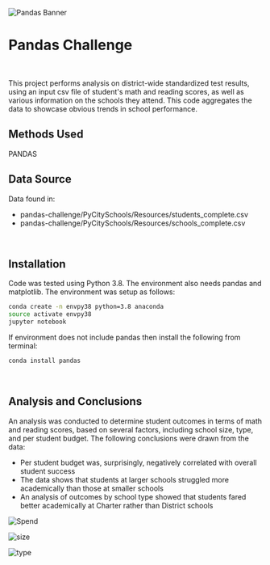 ![Pandas Banner](https://user-images.githubusercontent.com/66378414/161291276-5edd2bc0-b539-478f-be68-272fcc03c6fb.png)
# Pandas Challenge
<br>

This project performs analysis on district-wide standardized test results, using an input csv file of student's math and reading scores, as well as various information on the schools they attend. This code aggregates the data to showcase obvious trends in school performance.
<br>  

## Methods Used  
PANDAS
<br>

## Data Source

Data found in:
<ul>
<li>pandas-challenge/PyCitySchools/Resources/students_complete.csv  </li>
<li>pandas-challenge/PyCitySchools/Resources/schools_complete.csv </li>
  </ul>
<br>

## Installation
Code was tested using Python 3.8.  The environment also needs pandas and matplotlib. The environment was setup as follows:

```bash
conda create -n envpy38 python=3.8 anaconda
source activate envpy38
jupyter notebook
```
If environment does not include pandas then install the following from terminal:
```bash
conda install pandas
```  
<br>

## Analysis and Conclusions
An analysis was conducted to determine student outcomes in terms of math and reading scores, based on several factors, including school size, type, and per student budget. The following conclusions were drawn from the data:
<ul>
  <li>Per student budget was, surprisingly, negatively correlated with overall student success </li>
  <li>The data shows that students at larger schools struggled more academically than those at smaller schools </li>
  <li>An analysis of outcomes by school type showed that students fared better academically at Charter rather than District schools</li>
</ul>

![Spend](https://user-images.githubusercontent.com/66378414/161293168-18ab5d14-6126-4cd3-ab16-f97e062e6529.PNG)

![size](https://user-images.githubusercontent.com/66378414/161293164-05ce6785-533f-465c-a597-bb538e482823.PNG)

![type](https://user-images.githubusercontent.com/66378414/161293166-643d75b3-36da-4867-b398-7e02b69ba68b.PNG)




<br>

